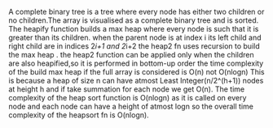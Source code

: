 A complete binary tree is a tree where every node has either two children or no children.The array is visualised as a complete binary tree and is sorted.
The heapify function builds a max heap where every node is such that it is greater than its children.
when the parent node is at index i its left child and right child are in indices 2*i+1 and 2*i+2
the heap2 fn uses recursion to build the max heap .
the heap2 function can be applied only when the children are also heapified,so it is performed in bottom-up order
the time complexity of the build max heap if the full array is considered is O(n) not O(nlogn)
This is because a heap of size n can have atmost Least Integer(n/2^(h+1)) nodes at height h and if take summation for each node we get O(n).
The time complexity of the heap sort function is O(nlogn) as it is called on every node and each node can have a height of atmost logn
 so the overall time complexity of the heapsort fn is O(nlogn).
